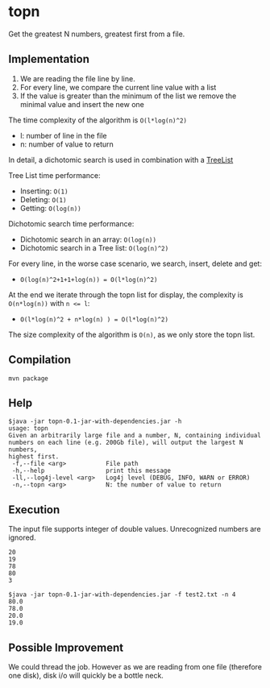 # topn

Get the greatest N numbers, greatest first from a file.

## Implementation

1. We are reading the file line by line.
2. For every line, we compare the current line value with a list
3. If the value is greater than the minimum of the list we remove the minimal value and insert the new one

The time complexity of the algorithm is `O(l*log(n)^2)`
* l: number of line in the file
* n: number of value to return

In detail, a dichotomic search is used in combination with a [TreeList](https://commons.apache.org/proper/commons-collections/apidocs/org/apache/commons/collections4/list/TreeList.html)

Tree List time performance:
* Inserting: `O(1)`
* Deleting: `O(1)`
* Getting: `O(log(n))`

Dichotomic search time performance:
* Dichotomic search in an array: `O(log(n))`
* Dichotomic search in a Tree list: `O(log(n)^2)`

For every line, in the worse case scenario, we search, insert, delete and get:
* `O(log(n)^2+1+1+log(n)) = O(l*log(n)^2)`

At the end we iterate through the topn list for display, the complexity is `O(n*log(n))` with `n <= l`:
* `O(l*log(n)^2 + n*log(n) ) = O(l*log(n)^2)`

The size complexity of the algorithm is `O(n)`, as we only store the topn list.

## Compilation

```
mvn package
```

## Help

```
$java -jar topn-0.1-jar-with-dependencies.jar -h
usage: topn
Given an arbitrarily large file and a number, N, containing individual
numbers on each line (e.g. 200Gb file), will output the largest N numbers,
highest first.
 -f,--file <arg>           File path
 -h,--help                 print this message
 -ll,--log4j-level <arg>   Log4j level (DEBUG, INFO, WARN or ERROR)
 -n,--topn <arg>           N: the number of value to return
```

## Execution


The input file supports integer of double values. Unrecognized numbers are ignored.
```
20
19
78
80
3
```

```
$java -jar topn-0.1-jar-with-dependencies.jar -f test2.txt -n 4
80.0
78.0
20.0
19.0
```

## Possible Improvement

We could thread the job. However as we are reading from one file (therefore one disk), disk i/o will quickly be a bottle neck.
